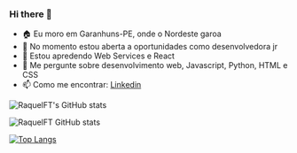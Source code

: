 ### Hi there 🖖

<!--
**RaquelFT/RaquelFT** is a ✨ _special_ ✨ repository because its `README.md` (this file) appears on your GitHub profile.

Here are some ideas to get you started:
-->
- 🏠 Eu moro em Garanhuns-PE, onde o Nordeste garoa
- 🔭 No momento estou aberta a oportunidades como desenvolvedora jr
- 🌱 Estou apredendo Web Services e React
- 💬 Me pergunte sobre desenvolvimento web, Javascript, Python, HTML e CSS
- 📫 Como me encontrar: [Linkedin](https://www.linkedin.com/in/raquelftrajano/)

![RaquelFT's GitHub stats](https://github-readme-stats.vercel.app/api?username=RaquelFT&show_icons=true&theme=dracula&count_private=true)

![RaquelFT GitHub stats](https://github-readme-stats.vercel.app/api?username=RaquelFT&show_icons=true&theme=dracula)

[![Top Langs](https://github-readme-stats.vercel.app/api/top-langs/?username=RaquelFT&layout=compact&theme=dracula)](https://github.com/RaquelFT/github-readme-stats)
